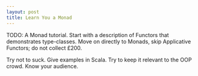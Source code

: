```yaml
---
layout: post
title: Learn You a Monad
---
```

TODO: A Monad tutorial. Start with a description of Functors that demonstrates type-classes. Move on directly to Monads, skip Applicative Functors; do not collect £200.

Try not to suck. Give examples in Scala. Try to keep it relevant to the OOP crowd. Know your audience.

